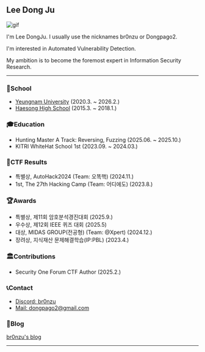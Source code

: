 ## Lee Dong Ju
![gif](https://media.giphy.com/media/v1.Y2lkPTc5MGI3NjExaTFwbTRqMnA2NmlvZ3JkdDZkMWhnem92eThwc3g4YXo1NWtxYnh0eCZlcD12MV9pbnRlcm5hbF9naWZfYnlfaWQmY3Q9Zw/r86PNgw8iI4WA/giphy.gif)

I'm Lee DongJu. I usually use the nicknames br0nzu or Dongpago2. 

I'm interested in Automated Vulnerability Detection.

My ambition is to become the foremost expert in Information Security Research.

---

### 🏫School
- [Yeungnam University](https://www.yu.ac.kr/main/index.do) (2020.3. ~ 2026.2.)
- [Haesong High School](https://haeseong-h.gne.go.kr/haeseong-h/main.do) (2015.3. ~ 2018.1.)

### 🎓Education
- Hunting Master A Track: Reversing, Fuzzing (2025.06. ~ 2025.10.)
- KITRI WhiteHat School 1st (2023.09. ~ 2024.03.)

### 🚩CTF Results
- 특별상, AutoHack2024 (Team: 오똑핵) (2024.11.)
- 1st, The 27th Hacking Camp (Team: 어디에도) (2023.8.)

### 🏆Awards
- 특별상, 제11회 암호분석경진대회 (2025.9.)
- 우수상, 제12회 IEEE 퀴즈 대회 (2025.5)
- 대상, MIDAS GROUP(전공형) (Team: @Xpert) (2024.12.)
- 장려상, 지식재산 문제해결학습(IP:PBL) (2023.4.)

### 🏛️Contributions
- Security One Forum CTF Author (2025.2.)

### 📞Contact
- <a href="https://www.discord.com/users/992834301752262656">Discord: br0nzu</a><br>
- <a href="mailto:dongpago2@gmail.com">Mail: dongpago2@gmail.com</a>

### 👀Blog
[br0nzu's blog](https://br0nzu.github.io/)

---